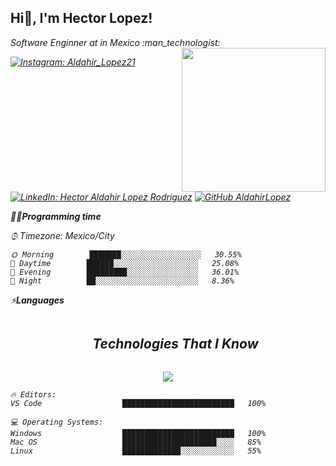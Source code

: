 <h2> Hi👋, I'm Hector Lopez!</h2>

<p><em>Software Enginner at <a>in Mexico :man_technologist:</a>
<img align='right' src="https://media.giphy.com/media/M9gbBd9nbDrOTu1Mqx/giphy.gif" width="230">

[![Instagram: Aldahir_Lopez21](https://img.shields.io/badge/Instagram-aldahir__lopez21-blue?style=social&logo=instagram)](https://www.instagram.com/aldahir_lopez21)
[![LinkedIn: Hector Aldahir Lopez Rodriguez](https://img.shields.io/badge/LinkedIn-Hector%20Aldahir%20Lopez%20Rodriguez-blue?style=social&logo=linkedin)](https://www.linkedin.com/in/hector-aldahir-lopez-rodriguez-528022227)
[![GitHub AldahirLopez](https://img.shields.io/github/followers/AldahirLopez?label=follow&style=social)](https://github.com/AldahirLopez)

<!--START_SECTION:waka-->
🙋‍♂️**Programming time** 

⌚︎ Timezone: Mexico/City
```text
🌞 Morning        ███████░░░░░░░░░░░░░░░░░░   30.55% 
🌆 Daytime        ██████░░░░░░░░░░░░░░░░░░░   25.08% 
🌃 Evening        █████████░░░░░░░░░░░░░░░░   36.01% 
🌙 Night          ██░░░░░░░░░░░░░░░░░░░░░░░   8.36%

```

⚡**Languages** 


<!--h1 without bottom border-->
<div id="user-content-toc">
  <ul align="center">
    <summary><h2 style="display: inline-block">Technologies That I Know</h2></summary>
  </ul>
</div>
<!--tech stack icons-->
<p align="center">
  <a href="https://skillicons.dev">
    <img src="https://skillicons.dev/icons?i=git,bootstrap,css,firebase,github,html,java,python,django,php,laravel,js,kotlin,mysql,nodejs,postman,react,tailwind,vscode&perline=14" />
  </a>
</p>

```text
🔥 Editors: 
VS Code                  █████████████████████████   100% 

💻 Operating Systems: 
Windows                  █████████████████████████   100%
Mac OS                   █████████████████████░░░░   85%
Linux                    █████████████░░░░░░░░░░░░   55%

```
<!--END_SECTION:waka-->
